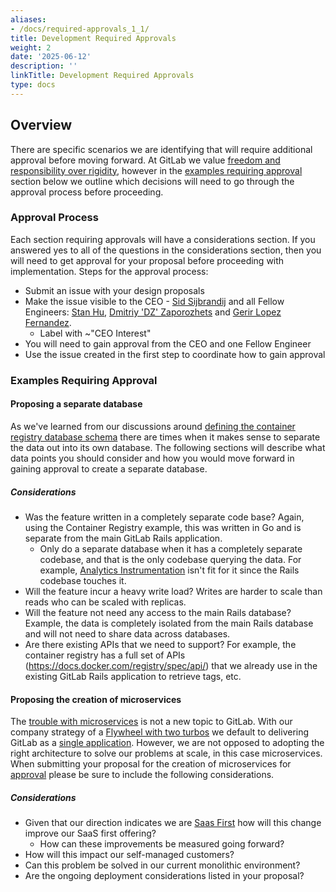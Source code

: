 ```yaml
---
aliases:
- /docs/required-approvals_1_1/
title: Development Required Approvals
weight: 2
date: '2025-06-12'
description: ''
linkTitle: Development Required Approvals
type: docs
---
```


## Overview

There are specific scenarios we are identifying that will require additional approval before moving forward. At GitLab we value [freedom and responsibility over rigidity](/handbook/values/#freedom-and-responsibility-over-rigidity), however in the [examples requiring approval](#examples-requiring-approval) section below we outline which decisions will need to go through the approval process before proceeding.

### Approval Process

Each section requiring approvals will have a considerations section. If you answered yes to all of the questions in the considerations section, then you will need to get approval for your proposal before proceeding with implementation. Steps for the approval process:

* Submit an issue with your design proposals
* Make the issue visible to the CEO - [Sid Sijbrandij](/handbook/company/team/#sytses) and all Fellow Engineers: [Stan Hu](/handbook/company/team/#stanhu), [Dmitriy 'DZ' Zaporozhets](/handbook/company/team/#dzaporozhets) and [Gerir Lopez Fernandez](/handbook/company/team/#glopezfernandez).
  * Label with ~"CEO Interest"
* You will need to gain approval from the CEO and one Fellow Engineer
* Use the issue created in the first step to coordinate how to gain approval

### Examples Requiring Approval

#### Proposing a separate database

As we've learned from our discussions around [defining the container registry database schema](https://gitlab.com/gitlab-org/gitlab/-/issues/207147) there are times when it makes sense to separate the data out into its own database.  The following sections will describe what data points you should consider and how you would move forward in gaining approval to create a separate database.

##### Considerations

* Was the feature written in a completely separate code base?  Again, using the Container Registry example, this was written in Go and is separate from the main GitLab Rails application.
  * Only do a separate database when it has a completely separate codebase, and that is the only codebase querying the data. For example, [Analytics Instrumentation](https://gitlab.com/gitlab-org/gitlab/-/merge_requests/27730) isn't fit for it since the Rails codebase touches it.
* Will the feature incur a heavy write load?  Writes are harder to scale than reads who can be scaled with replicas.
* Will the feature not need any access to the main Rails database?  Example, the data is completely isolated from the main Rails database and will not need to share data across databases.
* Are there existing APIs that we need to support?  For example, the container registry has a full set of APIs (https://docs.docker.com/registry/spec/api/) that we already use in the existing GitLab Rails application to retrieve tags, etc.

#### Proposing the creation of microservices

The [trouble with microservices](/handbook/engineering/infrastructure/core-platform/data_stores/database/doc/strategy.html#the-trouble-with-microservices) is not a new topic to GitLab. With our company strategy of a [Flywheel with two turbos](/handbook/company/strategy/#flywheel-with-two-turbos) we default to delivering GitLab as a [single application](/handbook/product/single-application/). However, we are not opposed to adopting the right architecture to solve our problems at scale, in this case microservices. When submitting your proposal for the creation of microservices for [approval](#approval-process) please be sure to include the following considerations.

##### Considerations

* Given that our direction indicates we are [Saas First](https://about.gitlab.com/direction/#saas-first) how will this change improve our SaaS first offering?
  * How can these improvements be measured going forward?
* How will this impact our self-managed customers?
* Can this problem be solved in our current monolithic environment?
* Are the ongoing deployment considerations listed in your proposal?

